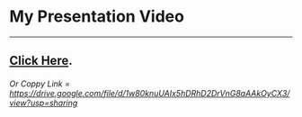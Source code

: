 # My Presentation Video
---

## [Click Here](https://drive.google.com/file/d/1w80knuUAIx5hDRhD2DrVnG8aAAkOyCX3/view?usp=sharing).
###### Or Coppy Link = https://drive.google.com/file/d/1w80knuUAIx5hDRhD2DrVnG8aAAkOyCX3/view?usp=sharing
